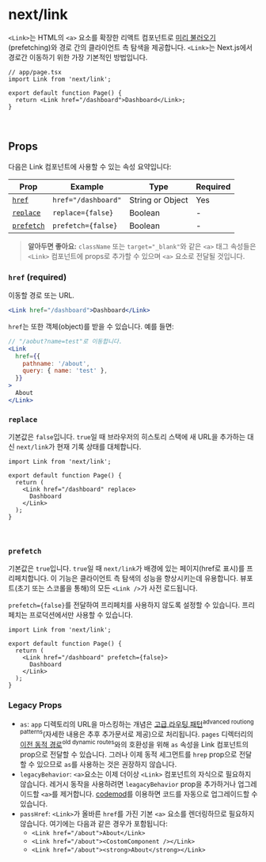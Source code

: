 # next/link

`<Link>`는 HTML의 `<a>` 요소를 확장한 리액트 컴포넌트로 [미리 불러오기](https://beta.nextjs.org/docs/routing/linking-and-navigating#prefetching)(prefetching)와 경로 간의 클라이언트 측 탐색을 제공합니다. `<Link>`는 Next.js에서 경로간 이동하기 위한 가장 기본적인 방법입니다.

```tsx
// app/page.tsx
import Link from 'next/link';

export default function Page() {
  return <Link href="/dashboard">Dashboard</Link>;
}
```

<br/>

## Props

다음은 Link 컴포넌트에 사용할 수 있는 속성 요약입니다:

<table><thead><tr><th>Prop</th><th>Example</th><th>Type</th><th>Required</th></tr></thead><tbody><tr><td><a href="#href" class="relative"><code class="inline">href</code></a></td><td><code class="inline">href="/dashboard"</code></td><td>String or Object</td><td>Yes</td></tr><tr><td><a href="#replace" class="relative"><code class="inline">replace</code></a></td><td><code class="inline">replace={false}</code></td><td>Boolean</td><td>-</td></tr><tr><td><a href="#prefetch" class="relative"><code class="inline">prefetch</code></a></td><td><code class="inline">prefetch={false}</code></td><td>Boolean</td><td>-</td></tr></tbody></table>

> <b>알아두면 좋아요:</b> `className` 또는 `target="_blank"`와 같은 `<a>` 태그 속성들은 `<Link>` 컴포넌트에 props로 추가할 수 있으며 `<a>` 요소로 전달될 것입니다.

### <code>href</code> (required)

이동할 경로 또는 URL.

```jsx
<Link href="/dashboard">Dashboard</Link>
```

`href`는 또한 객체(object)를 받을 수 있습니다. 예를 들면:

```jsx
// "/aobut?name=test"로 이동합니다.
<Link
  href={{
    pathname: '/about',
    query: { name: 'test' },
  }}
>
  About
</Link>
```

### `replace`

기본값은 `false`입니다. `true`일 때 브라우저의 히스토리 스택에 새 URL을 추가하는 대신 `next/link`가 현재 기록 상태를 대체합니다.

```tsx
import Link from 'next/link';

export default function Page() {
  return (
    <Link href="/dashboard" replace>
      Dashboard
    </Link>
  );
}
```

<br />

### `prefetch`

기본값은 `true`입니다. `true`일 때 `next/link`가 배경에 있는 페이지(href로 표시)를 프리페치합니다. 이 기능은 클라이언트 측 탐색의 성능을 향상시키는데 유용합니다. 뷰포트(초기 또는 스코롤을 통해)의 모든 `<Link />`가 사전 로드됩니다.

`prefetch={false}`를 전달하여 프리페치를 사용하지 않도록 설정할 수 있습니다. 프리페치는 프로덕션에서만 사용할 수 있습니다.

```tsx
import Link from 'next/link';

export default function Page() {
  return (
    <Link href="/dashboard" prefetch={false}>
      Dashboard
    </Link>
  );
}
```

### Legacy Props

- `as`: `app` 디렉토리의 URL을 마스킹하는 개념은 [고급 라우팅 패턴](https://beta.nextjs.org/docs/routing/fundamentals#advanced-routing-patterns)<sup>advanced routiong patterns</sup>(자세한 내용은 추후 추가문서로 제공)으로 처리됩니다. `pages` 디렉터리의 [이전 동적 경로](https://nextjs.org/docs/tag/v9.5.2/api-reference/next/link#dynamic-routes)<sup>old dynamic routes</sup>와의 호환성을 위해 `as` 속성을 Link 컴포넌트의 prop으로 전달할 수 있습니다. 그러나 이제 동적 세그먼트를 `hrep` prop으로 전달할 수 있으므로 `as`를 사용하는 것은 권장하지 않습니다.
- `legacyBehavior`: `<a>`요소는 이제 더이상 `<Link>` 컴포넌트의 자식으로 필요하지 않습니다. 레거시 동작을 사용하려면 `leagacyBehavior` prop을 추가하거나 업그레이드할 `<a>`를 제거합니다. [codemod](https://beta.nextjs.org/docs/upgrade-guide/codemods#new-link)를 이용하면 코드를 자동으로 업그레이드할 수 있습니다.
- `passHref`: `<Link>`가 올바른 `href`를 가진 기본 `<a>` 요소를 렌더링하므로 필요하지 않습니다. 여기에는 다음과 같은 경우가 포함됩니다:
  - `<Link href="/about">About</Link>`
  - `<Link href="/about"><CostomComponent /></Link>`
  - `<Link href="/about"><strong>About</strong></Link>`
